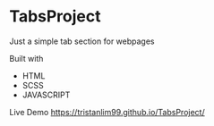 # TabsProject

Just a simple tab section for webpages

Built with
* HTML
* SCSS
* JAVASCRIPT

Live Demo
https://tristanlim99.github.io/TabsProject/
